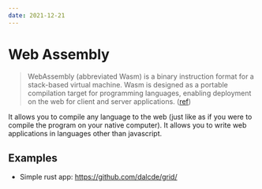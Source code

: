 ```yaml
---
date: 2021-12-21
---
```


# Web Assembly 

> WebAssembly (abbreviated Wasm) is a binary instruction format for a stack-based virtual machine. Wasm is designed as a portable compilation target for programming languages, enabling deployment on the web for client and server applications. ([ref](https://webassembly.org/))

It allows you to compile any language to the web (just like as if you were to compile the program on your native computer). It allows you to write web applications in languages other than javascript. 


## Examples 

- Simple rust app: https://github.com/dalcde/grid/

